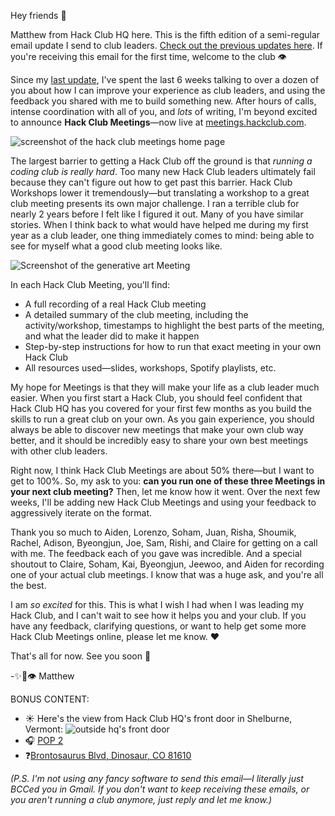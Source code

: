 Hey friends 🌲

Matthew from Hack Club HQ here. This is the fifth edition of a semi-regular email update I send to club leaders. [Check out the previous updates here](https://github.com/hackclub/club-leader-updates/tree/main/updates). If you're receiving this email for the first time, welcome to the club 👁

Since my [last update](https://github.com/hackclub/club-leader-updates/blob/main/updates/02-22-2021.md), I've spent the last 6 weeks talking to over a dozen of you about how I can improve your experience as club leaders, and using the feedback you shared with me to build something new. After hours of calls, intense coordination with all of you, and *lots* of writing, I'm beyond excited to announce **Hack Club Meetings**—now live at [meetings.hackclub.com](https://meetings.hackclub.com).

![screenshot of the hack club meetings home page](https://cloud-4uu0y7ise-hack-club-bot.vercel.app/0screen_shot_2021-03-30_at_1.25.13_pm.png)

The largest barrier to getting a Hack Club off the ground is that *running a coding club is really hard*. Too many new Hack Club leaders ultimately fail because they can't figure out how to get past this barrier. Hack Club Workshops lower it tremendously—but translating a workshop to a great club meeting presents its own major challenge. I ran a terrible club for nearly 2 years before I felt like I figured it out. Many of you have similar stories. When I think back to what would have helped me during my first year as a club leader, one thing immediately comes to mind: being able to see for myself what a good club meeting looks like.

![Screenshot of the generative art Meeting](https://cloud-9twkft6un-hack-club-bot.vercel.app/0screen_shot_2021-03-30_at_3.37.29_pm.png)

In each Hack Club Meeting, you'll find:

- A full recording of a real Hack Club meeting
- A detailed summary of the club meeting, including the activity/workshop, timestamps to highlight the best parts of the meeting, and what the leader did to make it happen
- Step-by-step instructions for how to run that exact meeting in your own Hack Club
- All resources used—slides, workshops, Spotify playlists, etc.

My hope for Meetings is that they will make your life as a club leader much easier. When you first start a Hack Club, you should feel confident that Hack Club HQ has you covered for your first few months as you build the skills to run a great club on your own. As you gain experience, you should always be able to discover new meetings that make your own club way better, and it should be incredibly easy to share your own best meetings with other club leaders.

Right now, I think Hack Club Meetings are about 50% there—but I want to get to 100%. So, my ask to you: **can you run one of these three Meetings in your next club meeting?** Then, let me know how it went. Over the next few weeks, I'll be adding new Hack Club Meetings and using your feedback to aggressively iterate on the format.

Thank you so much to Aiden, Lorenzo, Soham, Juan, Risha, Shoumik, Rachel, Adison, Byeongjun, Joe, Sam, Rishi, and Claire for getting on a call with me. The feedback each of you gave was incredible. And a special shoutout to Claire, Soham, Kai, Byeongjun, Jeewoo, and Aiden for recording one of your actual club meetings. I know that was a huge ask, and you're all the best.

I am *so excited* for this. This is what I wish I had when I was leading my Hack Club, and I can't wait to see how it helps you and your club. If you have any feedback, clarifying questions, or want to help get some more Hack Club Meetings online, please let me know. ❤️

That's all for now. See you soon 👋

-✨🚀👁 Matthew

BONUS CONTENT:

- ☀️ Here's the view from Hack Club HQ's front door in Shelburne, Vermont:
![outside hq's front door](https://cloud-1u8o7nxqp-hack-club-bot.vercel.app/00image_from_ios.jpg)
- 🎧 [POP 2](https://album.link/s/2HIwUmdxEl7SeWa1ndH5wC)
- ❓[Brontosaurus Blvd, Dinosaur, CO 81610](https://goo.gl/maps/qko3HBQYKa168F6o7)

*(P.S. I'm not using any fancy software to send this email—I literally just BCCed you in Gmail. If you don't want to keep receiving these emails, or you aren't running a club anymore, just reply and let me know.)*
